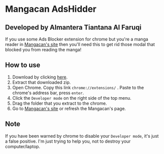 # Mangacan AdsHidder
## Developed by Almantera Tiantana Al Faruqi

If you use some Ads Blocker extension for chrome but you're a manga reader in [Mangacan's site](http://mangacanblog.com) then you'll need this to get rid those modal that blocked you from reading the manga!

## How to use
1. Download by clicking [here](https://github.com/almanalfaruq/Mangacan-AdsHidder/archive/v1.1.zip).
2. Extract that downloaded zip.
3. Open Chrome. Copy this link `chrome://extensions/` . Paste to the chrome's address bar, press `enter`.
4. Click the `Developer mode` on the right side of the top menu. 
5. Drag the folder that you extract to the chrome.
6. Go to [Mangacan's site](http://mangacanblog.com) or refresh the Mangacan's page.

## Note
If you have been warned by chrome to disable your `Developer mode`, it's just a false positive. I'm just trying to help you, not to destroy your computer/laptop. 